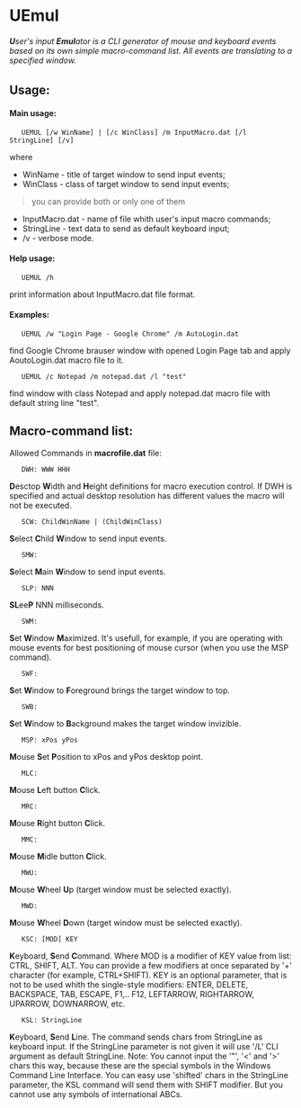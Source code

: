 # UEmul

###### **U**ser's input **Emul**ator is a CLI generator of mouse and keyboard events based on its own simple macro-command list. All events are translating to a specified window.

## Usage:

#### Main usage:

```
   UEMUL [/w WinName] | [/c WinClass] /m InputMacro.dat [/l StringLine] [/v]
```

 where

*   WinName        - title of target window to send input events;
*   WinClass       - class of target window to send input events;

> you can provide both or only one of them

*   InputMacro.dat - name of file whith user's input macro commands;
*   StringLine     - text data to send as default keyboard input;
*   /v             - verbose mode.


#### Help usage:

```
   UEMUL /h
```
  
 print information about InputMacro.dat file format.


#### Examples:

```
   UEMUL /w "Login Page - Google Chrome" /m AutoLogin.dat
```

 find Google Chrome brauser window with opened Login Page tab
 and apply AoutoLogin.dat macro file to it.

```
   UEMUL /c Notepad /m notepad.dat /l "test"
```

 find window with class Notepad and apply notepad.dat macro
 file with default string line "test".



## Macro-command list:

Allowed Commands in **macrofile.dat** file:


```
   DWH: WWW HHH
```
 
>     
**D**esctop **W**idth and **H**eight definitions for macro execution control. If DWH is specified and actual desktop resolution has different values the macro will not be executed.

```
   SCW: ChildWinName | (ChildWinClass)
```

>     
**S**elect **C**hild **W**indow to send input events.

```
   SMW:
```

>     
**S**elect **M**ain **W**indow to send input events.

```
   SLP: NNN
```

>     
**SL**ee**P** NNN milliseconds.

```
   SWM:
```

>     
**S**et **W**indow **M**aximized. It's usefull, for example, if you are operating with mouse events for best positioning of mouse cursor (when you use the MSP command).

```
   SWF:
```

>     
**S**et **W**indow to **F**oreground brings the target window to top.

```
   SWB:
```

>     
**S**et **W**indow to **B**ackground makes the target window invizible.

```
   MSP: xPos yPos
```

>     
**M**ouse **S**et **P**osition to xPos and yPos desktop point.

```
   MLC:
```

>     
**M**ouse **L**eft button **C**lick.

```
   MRC:
```

>     
**M**ouse **R**ight button **C**lick.

```
   MMC:
```

>     
**M**ouse **M**idle button **C**lick.

```
   MWU:
```

>     
**M**ouse **W**heel **U**p (target window must be selected exactly).

```
   MWD:
```

>     
**M**ouse **W**heel **D**own (target window must be selected exactly).


```
   KSC: [MOD] KEY
```

>     
**K**eyboard, **S**end **C**ommand. Where MOD is a modifier of KEY value from list: CTRL, SHIFT, ALT. You can provide a few modifiers at once separated by '+' character (for example, CTRL+SHIFT). KEY is an optional parameter, that is not to be used whith the single-style modifiers: ENTER, DELETE, BACKSPACE, TAB, ESCAPE, F1,.. F12, LEFTARROW, RIGHTARROW, UPARROW, DOWNARROW, etc.

```
   KSL: StringLine
```

>     
**K**eyboard, **S**end **L**ine. The command sends chars from StringLine as keyboard input. If the StringLine parameter is not given it will use '/L' CLI argument as default StringLine. Note: You cannot input the '\"', '<' and '>' chars this way, because these are the special symbols in the Windows Command Line Interface. You can easy use 'shifted' chars in the StringLine parameter, the KSL command will send them with SHIFT modifier. But you cannot use any symbols of international ABCs.


